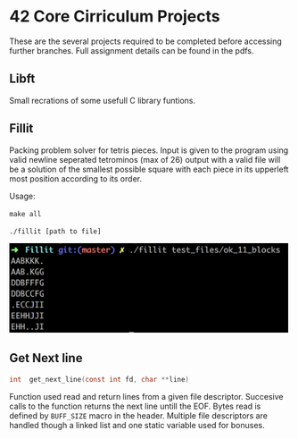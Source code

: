 42 Core Cirriculum Projects
===

  These are the several projects required to be completed before accessing further branches. Full assignment details can be found in the pdfs.
  
Libft
---
Small recrations of some usefull C library funtions.

Fillit
---
Packing problem solver for tetris pieces.  Input is given to the program using valid newline seperated tetrominos (max of 26) output with a valid file will be a solution of the smallest possible square with each piece in its upperleft most position according to its order.
    
Usage:
  
  `make all`
  
  `./fillit [path to file]`    

<img src="https://github.com/S11Kelevra/42-Core-Projects/blob/master/media/fillitcap.png" width="500">

Get Next line
---
```C
int  get_next_line(const int fd, char **line)
```

Function used read and return lines from a given file descriptor. Succesive calls to the function returns the next line untill the EOF. Bytes read is defined by `BUFF_SIZE` macro in the header. Multiple file descriptors are handled though a linked list and one static variable used for bonuses.
